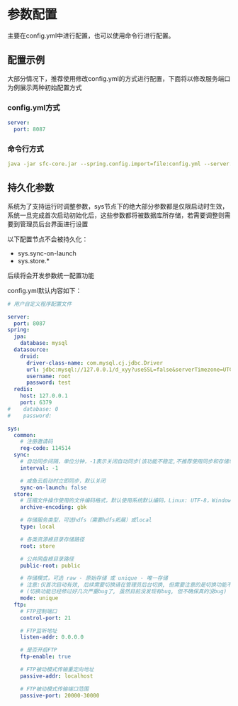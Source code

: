 # 参数配置

主要在config.yml中进行配置，也可以使用命令行进行配置。

## 配置示例

大部分情况下，推荐使用修改config.yml的方式进行配置，下面将以修改服务端口为例展示两种初始配置方式


### config.yml方式
```yaml
server:
  port: 8087
```

### 命令行方式
```yaml
java -jar sfc-core.jar --spring.config.import=file:config.yml --server.port=8087
```

## 持久化参数

系统为了支持运行时调整参数，sys节点下的绝大部分参数都是仅限启动时生效，系统一旦完成首次启动初始化后，这些参数都将被数据库所存储，若需要调整则需要到管理员后台界面进行设置

以下配置节点不会被持久化：
- sys.sync-on-launch
- sys.store.*

后续将会开发参数统一配置功能


config.yml默认内容如下：
```yaml
# 用户自定义程序配置文件

server:
  port: 8087
spring:
  jpa:
    database: mysql
  datasource:
    druid:
      driver-class-name: com.mysql.cj.jdbc.Driver
      url: jdbc:mysql://127.0.0.1/d_xyy?useSSL=false&serverTimezone=UTC
      username: root
      password: test
  redis:
    host: 127.0.0.1
    port: 6379
#    database: 0
#    password:

sys:
  common:
    # 注册邀请码
    reg-code: 114514
  sync:
    # 自动同步间隔，单位分钟，-1表示关闭自动同步(该功能不稳定,不推荐使用同步和存储切换功能,建议一开始就确定好存储模式后不要再在管理员后台改动了)
    interval: -1

    # 咸鱼云启动时立即同步，默认关闭
    sync-on-launch: false
  store:
    # 压缩文件操作使用的文件编码格式，默认使用系统默认编码，Linux: UTF-8，Windows: GBK
    archive-encoding: gbk

    # 存储服务类型，可选hdfs（需要hdfs拓展）或local
    type: local

    # 各类资源根目录存储路径
    root: store

    # 公共网盘根目录路径
    public-root: public

    # 存储模式，可选 raw - 原始存储 或 unique - 唯一存储
    # 注意:仅首次启动有效, 后续需要切换请在管理员后台切换, 但需要注意的是切换功能不是特别稳定, 容易导致数据丢失, 所以最好一开始就确定好存储模式不要再动了
    # (切换功能已经修过好几次严重bug了, 虽然目前没发现有bug, 但不确保真的没bug)
    mode: unique
  ftp:
    # FTP控制端口
    control-port: 21

    # FTP监听地址
    listen-addr: 0.0.0.0

    # 是否开启FTP
    ftp-enable: true

    # FTP被动模式传输重定向地址
    passive-addr: localhost

    # FTP被动模式传输端口范围
    passive-port: 20000-30000

```